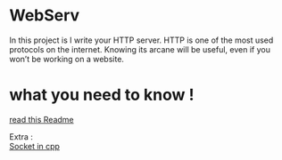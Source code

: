 # WebServ
In this project is I  write your HTTP server. HTTP is one of the most used protocols on the internet. Knowing its arcane will be useful, even if you won’t be working on a website.

# what you need to know !

<a href="https://github.com/Hamzaelkhatri/WebServe">read this Readme 
</a>


Extra : 
</br>
<a href="https://www.geeksforgeeks.org/socket-programming-cc/">Socket in cpp </a>
